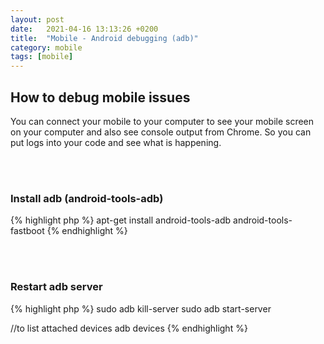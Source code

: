 ```yaml
---
layout: post
date:   2021-04-16 13:13:26 +0200
title:  "Mobile - Android debugging (adb)"
category: mobile
tags: [mobile]
---
```




<h2>How to debug mobile issues</h2>
You can connect your mobile to your computer to see your mobile screen on your computer and also see console output from Chrome. So you can put logs into your code and see what is happening.

<br /><br />
<h3>Install adb (android-tools-adb)</h3>

{% highlight php %}
apt-get install android-tools-adb android-tools-fastboot
{% endhighlight %}

<br /><br />


<h3>Restart adb server</h3>
{% highlight php %}
sudo adb kill-server
sudo adb start-server

//to list attached devices
adb devices
{% endhighlight %}

